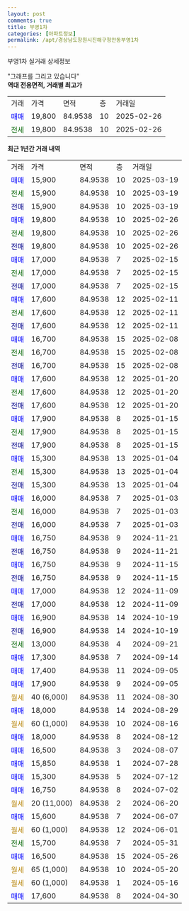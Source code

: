 ```yaml
---
layout: post
comments: true
title: 부영1차
categories: [아파트정보]
permalink: /apt/경상남도창원시진해구청안동부영1차
---
```


부영1차 실거래 상세정보

<script type="text/javascript">
  google.charts.load('current', {'packages':['line', 'corechart']});
  google.charts.setOnLoadCallback(drawChart);

  function drawChart() {
    var data = new google.visualization.DataTable();
    data.addColumn('date', '거래일');
    data.addColumn('number', "매매");
    data.addColumn('number', "전세");
    data.addColumn('number', "전매");

    data.addRows([[new Date(Date.parse("2025-03-19")), 15900, null, null], [new Date(Date.parse("2025-03-19")), null, 15900, null], [new Date(Date.parse("2025-03-19")), null, null, 15900], [new Date(Date.parse("2025-02-26")), 19800, null, null], [new Date(Date.parse("2025-02-26")), null, 19800, null], [new Date(Date.parse("2025-02-26")), null, null, 19800], [new Date(Date.parse("2025-02-15")), 17000, null, null], [new Date(Date.parse("2025-02-15")), null, 17000, null], [new Date(Date.parse("2025-02-15")), null, null, 17000], [new Date(Date.parse("2025-02-11")), 17600, null, null], [new Date(Date.parse("2025-02-11")), null, 17600, null], [new Date(Date.parse("2025-02-11")), null, null, 17600], [new Date(Date.parse("2025-02-08")), 16700, null, null], [new Date(Date.parse("2025-02-08")), null, 16700, null], [new Date(Date.parse("2025-02-08")), null, null, 16700], [new Date(Date.parse("2025-01-20")), 17600, null, null], [new Date(Date.parse("2025-01-20")), null, 17600, null], [new Date(Date.parse("2025-01-20")), null, null, 17600], [new Date(Date.parse("2025-01-15")), 17900, null, null], [new Date(Date.parse("2025-01-15")), null, 17900, null], [new Date(Date.parse("2025-01-15")), null, null, 17900], [new Date(Date.parse("2025-01-04")), 15300, null, null], [new Date(Date.parse("2025-01-04")), null, 15300, null], [new Date(Date.parse("2025-01-04")), null, null, 15300], [new Date(Date.parse("2025-01-03")), 16000, null, null], [new Date(Date.parse("2025-01-03")), null, 16000, null], [new Date(Date.parse("2025-01-03")), null, null, 16000], [new Date(Date.parse("2024-11-21")), 16750, null, null], [new Date(Date.parse("2024-11-21")), null, null, 16750], [new Date(Date.parse("2024-11-15")), 16750, null, null], [new Date(Date.parse("2024-11-15")), null, null, 16750], [new Date(Date.parse("2024-11-09")), 17000, null, null], [new Date(Date.parse("2024-11-09")), null, null, 17000], [new Date(Date.parse("2024-10-19")), 16900, null, null], [new Date(Date.parse("2024-10-19")), null, null, 16900], [new Date(Date.parse("2024-09-21")), null, 13000, null], [new Date(Date.parse("2024-09-14")), 17300, null, null], [new Date(Date.parse("2024-09-05")), 17400, null, null], [new Date(Date.parse("2024-09-05")), 17900, null, null], [new Date(Date.parse("2024-08-30")), null, null, null], [new Date(Date.parse("2024-08-29")), 18000, null, null], [new Date(Date.parse("2024-08-16")), null, null, null], [new Date(Date.parse("2024-08-12")), 18000, null, null], [new Date(Date.parse("2024-08-07")), 16500, null, null], [new Date(Date.parse("2024-07-28")), 15850, null, null], [new Date(Date.parse("2024-07-12")), 15300, null, null], [new Date(Date.parse("2024-07-02")), 16750, null, null], [new Date(Date.parse("2024-06-20")), null, null, null], [new Date(Date.parse("2024-06-07")), 15600, null, null], [new Date(Date.parse("2024-06-01")), null, null, null], [new Date(Date.parse("2024-05-31")), null, 15700, null], [new Date(Date.parse("2024-05-26")), 16500, null, null], [new Date(Date.parse("2024-05-20")), null, null, null], [new Date(Date.parse("2024-05-16")), null, null, null], [new Date(Date.parse("2024-04-30")), 17600, null, null]]);

    var options = {
      hAxis: {
        format: 'yyyy/MM/dd'
      },    
      lineWidth: 0,
      pointsVisible: true,    
      title: '최근 1년간 유형별 실거래가 분포',
      legend: { position: 'bottom' }
    };

    var formatter = new google.visualization.NumberFormat({pattern:'###,###'} );
    formatter.format(data, 1);
    formatter.format(data, 2);
    
    setTimeout(function() {
        var chart = new google.visualization.LineChart(document.getElementById('columnchart_material'));
        chart.draw(data, (options));
        document.getElementById('loading').style.display = 'none';
    }, 200);
  }
</script>


<div id="loading" style="z-index:20; display: block; margin-left: 0px">"그래프를 그리고 있습니다"</div>
<div id="columnchart_material" style="width: 95%; margin-left: 0px; display: block"></div>
<!-- contents start -->
<b>역대 전용면적, 거래별 최고가</b>
<table class="sortable">
    <tr>
      <td>거래</td>
      <td>가격</td>
      <td>면적</td>
      <td>층</td>
      <td>거래일</td>
    </tr>
        <tr>
          <td><a style="color: blue">매매</a></td>
          <td>19,800</td>
          <td>84.9538</td>
          <td>10</td>
          <td>2025-02-26</td>
        </tr>        
        <tr>
              <td><a style="color: darkgreen">전세</a></td>
              <td>19,800</td>
              <td>84.9538</td>
              <td>10</td>
              <td>2025-02-26</td>
            </tr>        
    
</table>

<b>최근 1년간 거래 내역</b>

<table class="sortable">
    <tr>
      <td>거래</td>
      <td>가격</td>
      <td>면적</td>
      <td>층</td>
      <td>거래일</td>
    </tr>
    <tr>
      <td><a style="color: blue">매매</a></td>
      <td>15,900</td>
      <td>84.9538</td>
      <td>10</td>
      <td>2025-03-19</td>
    </tr>          <tr>
      <td><a style="color: darkgreen">전세</a></td>
      <td>15,900</td>
      <td>84.9538</td>
      <td>10</td>
      <td>2025-03-19</td>
    </tr>          <tr>
      <td><a style="color: darkblue">전매</a></td>
      <td>15,900</td>
      <td>84.9538</td>
      <td>10</td>
      <td>2025-03-19</td>
    </tr>          <tr>
      <td><a style="color: blue">매매</a></td>
      <td>19,800</td>
      <td>84.9538</td>
      <td>10</td>
      <td>2025-02-26</td>
    </tr>          <tr>
      <td><a style="color: darkgreen">전세</a></td>
      <td>19,800</td>
      <td>84.9538</td>
      <td>10</td>
      <td>2025-02-26</td>
    </tr>          <tr>
      <td><a style="color: darkblue">전매</a></td>
      <td>19,800</td>
      <td>84.9538</td>
      <td>10</td>
      <td>2025-02-26</td>
    </tr>          <tr>
      <td><a style="color: blue">매매</a></td>
      <td>17,000</td>
      <td>84.9538</td>
      <td>7</td>
      <td>2025-02-15</td>
    </tr>          <tr>
      <td><a style="color: darkgreen">전세</a></td>
      <td>17,000</td>
      <td>84.9538</td>
      <td>7</td>
      <td>2025-02-15</td>
    </tr>          <tr>
      <td><a style="color: darkblue">전매</a></td>
      <td>17,000</td>
      <td>84.9538</td>
      <td>7</td>
      <td>2025-02-15</td>
    </tr>          <tr>
      <td><a style="color: blue">매매</a></td>
      <td>17,600</td>
      <td>84.9538</td>
      <td>12</td>
      <td>2025-02-11</td>
    </tr>          <tr>
      <td><a style="color: darkgreen">전세</a></td>
      <td>17,600</td>
      <td>84.9538</td>
      <td>12</td>
      <td>2025-02-11</td>
    </tr>          <tr>
      <td><a style="color: darkblue">전매</a></td>
      <td>17,600</td>
      <td>84.9538</td>
      <td>12</td>
      <td>2025-02-11</td>
    </tr>          <tr>
      <td><a style="color: blue">매매</a></td>
      <td>16,700</td>
      <td>84.9538</td>
      <td>15</td>
      <td>2025-02-08</td>
    </tr>          <tr>
      <td><a style="color: darkgreen">전세</a></td>
      <td>16,700</td>
      <td>84.9538</td>
      <td>15</td>
      <td>2025-02-08</td>
    </tr>          <tr>
      <td><a style="color: darkblue">전매</a></td>
      <td>16,700</td>
      <td>84.9538</td>
      <td>15</td>
      <td>2025-02-08</td>
    </tr>          <tr>
      <td><a style="color: blue">매매</a></td>
      <td>17,600</td>
      <td>84.9538</td>
      <td>12</td>
      <td>2025-01-20</td>
    </tr>          <tr>
      <td><a style="color: darkgreen">전세</a></td>
      <td>17,600</td>
      <td>84.9538</td>
      <td>12</td>
      <td>2025-01-20</td>
    </tr>          <tr>
      <td><a style="color: darkblue">전매</a></td>
      <td>17,600</td>
      <td>84.9538</td>
      <td>12</td>
      <td>2025-01-20</td>
    </tr>          <tr>
      <td><a style="color: blue">매매</a></td>
      <td>17,900</td>
      <td>84.9538</td>
      <td>8</td>
      <td>2025-01-15</td>
    </tr>          <tr>
      <td><a style="color: darkgreen">전세</a></td>
      <td>17,900</td>
      <td>84.9538</td>
      <td>8</td>
      <td>2025-01-15</td>
    </tr>          <tr>
      <td><a style="color: darkblue">전매</a></td>
      <td>17,900</td>
      <td>84.9538</td>
      <td>8</td>
      <td>2025-01-15</td>
    </tr>          <tr>
      <td><a style="color: blue">매매</a></td>
      <td>15,300</td>
      <td>84.9538</td>
      <td>13</td>
      <td>2025-01-04</td>
    </tr>          <tr>
      <td><a style="color: darkgreen">전세</a></td>
      <td>15,300</td>
      <td>84.9538</td>
      <td>13</td>
      <td>2025-01-04</td>
    </tr>          <tr>
      <td><a style="color: darkblue">전매</a></td>
      <td>15,300</td>
      <td>84.9538</td>
      <td>13</td>
      <td>2025-01-04</td>
    </tr>          <tr>
      <td><a style="color: blue">매매</a></td>
      <td>16,000</td>
      <td>84.9538</td>
      <td>7</td>
      <td>2025-01-03</td>
    </tr>          <tr>
      <td><a style="color: darkgreen">전세</a></td>
      <td>16,000</td>
      <td>84.9538</td>
      <td>7</td>
      <td>2025-01-03</td>
    </tr>          <tr>
      <td><a style="color: darkblue">전매</a></td>
      <td>16,000</td>
      <td>84.9538</td>
      <td>7</td>
      <td>2025-01-03</td>
    </tr>          <tr>
      <td><a style="color: blue">매매</a></td>
      <td>16,750</td>
      <td>84.9538</td>
      <td>9</td>
      <td>2024-11-21</td>
    </tr>          <tr>
      <td><a style="color: darkblue">전매</a></td>
      <td>16,750</td>
      <td>84.9538</td>
      <td>9</td>
      <td>2024-11-21</td>
    </tr>          <tr>
      <td><a style="color: blue">매매</a></td>
      <td>16,750</td>
      <td>84.9538</td>
      <td>9</td>
      <td>2024-11-15</td>
    </tr>          <tr>
      <td><a style="color: darkblue">전매</a></td>
      <td>16,750</td>
      <td>84.9538</td>
      <td>9</td>
      <td>2024-11-15</td>
    </tr>          <tr>
      <td><a style="color: blue">매매</a></td>
      <td>17,000</td>
      <td>84.9538</td>
      <td>12</td>
      <td>2024-11-09</td>
    </tr>          <tr>
      <td><a style="color: darkblue">전매</a></td>
      <td>17,000</td>
      <td>84.9538</td>
      <td>12</td>
      <td>2024-11-09</td>
    </tr>          <tr>
      <td><a style="color: blue">매매</a></td>
      <td>16,900</td>
      <td>84.9538</td>
      <td>14</td>
      <td>2024-10-19</td>
    </tr>          <tr>
      <td><a style="color: darkblue">전매</a></td>
      <td>16,900</td>
      <td>84.9538</td>
      <td>14</td>
      <td>2024-10-19</td>
    </tr>          <tr>
      <td><a style="color: darkgreen">전세</a></td>
      <td>13,000</td>
      <td>84.9538</td>
      <td>4</td>
      <td>2024-09-21</td>
    </tr>          <tr>
      <td><a style="color: blue">매매</a></td>
      <td>17,300</td>
      <td>84.9538</td>
      <td>7</td>
      <td>2024-09-14</td>
    </tr>          <tr>
      <td><a style="color: blue">매매</a></td>
      <td>17,400</td>
      <td>84.9538</td>
      <td>11</td>
      <td>2024-09-05</td>
    </tr>          <tr>
      <td><a style="color: blue">매매</a></td>
      <td>17,900</td>
      <td>84.9538</td>
      <td>9</td>
      <td>2024-09-05</td>
    </tr>          <tr>
      <td><a style="color: darkgoldenrod">월세</a></td>
      <td>40 (6,000)</td>
      <td>84.9538</td>
      <td>11</td>
      <td>2024-08-30</td>
    </tr>          <tr>
      <td><a style="color: blue">매매</a></td>
      <td>18,000</td>
      <td>84.9538</td>
      <td>14</td>
      <td>2024-08-29</td>
    </tr>          <tr>
      <td><a style="color: darkgoldenrod">월세</a></td>
      <td>60 (1,000)</td>
      <td>84.9538</td>
      <td>10</td>
      <td>2024-08-16</td>
    </tr>          <tr>
      <td><a style="color: blue">매매</a></td>
      <td>18,000</td>
      <td>84.9538</td>
      <td>8</td>
      <td>2024-08-12</td>
    </tr>          <tr>
      <td><a style="color: blue">매매</a></td>
      <td>16,500</td>
      <td>84.9538</td>
      <td>3</td>
      <td>2024-08-07</td>
    </tr>          <tr>
      <td><a style="color: blue">매매</a></td>
      <td>15,850</td>
      <td>84.9538</td>
      <td>1</td>
      <td>2024-07-28</td>
    </tr>          <tr>
      <td><a style="color: blue">매매</a></td>
      <td>15,300</td>
      <td>84.9538</td>
      <td>5</td>
      <td>2024-07-12</td>
    </tr>          <tr>
      <td><a style="color: blue">매매</a></td>
      <td>16,750</td>
      <td>84.9538</td>
      <td>8</td>
      <td>2024-07-02</td>
    </tr>          <tr>
      <td><a style="color: darkgoldenrod">월세</a></td>
      <td>20 (11,000)</td>
      <td>84.9538</td>
      <td>2</td>
      <td>2024-06-20</td>
    </tr>          <tr>
      <td><a style="color: blue">매매</a></td>
      <td>15,600</td>
      <td>84.9538</td>
      <td>7</td>
      <td>2024-06-07</td>
    </tr>          <tr>
      <td><a style="color: darkgoldenrod">월세</a></td>
      <td>60 (1,000)</td>
      <td>84.9538</td>
      <td>12</td>
      <td>2024-06-01</td>
    </tr>          <tr>
      <td><a style="color: darkgreen">전세</a></td>
      <td>15,700</td>
      <td>84.9538</td>
      <td>7</td>
      <td>2024-05-31</td>
    </tr>          <tr>
      <td><a style="color: blue">매매</a></td>
      <td>16,500</td>
      <td>84.9538</td>
      <td>15</td>
      <td>2024-05-26</td>
    </tr>          <tr>
      <td><a style="color: darkgoldenrod">월세</a></td>
      <td>65 (1,000)</td>
      <td>84.9538</td>
      <td>10</td>
      <td>2024-05-20</td>
    </tr>          <tr>
      <td><a style="color: darkgoldenrod">월세</a></td>
      <td>60 (1,000)</td>
      <td>84.9538</td>
      <td>1</td>
      <td>2024-05-16</td>
    </tr>          <tr>
      <td><a style="color: blue">매매</a></td>
      <td>17,600</td>
      <td>84.9538</td>
      <td>8</td>
      <td>2024-04-30</td>
    </tr>      </table>
<!-- contents end -->    

